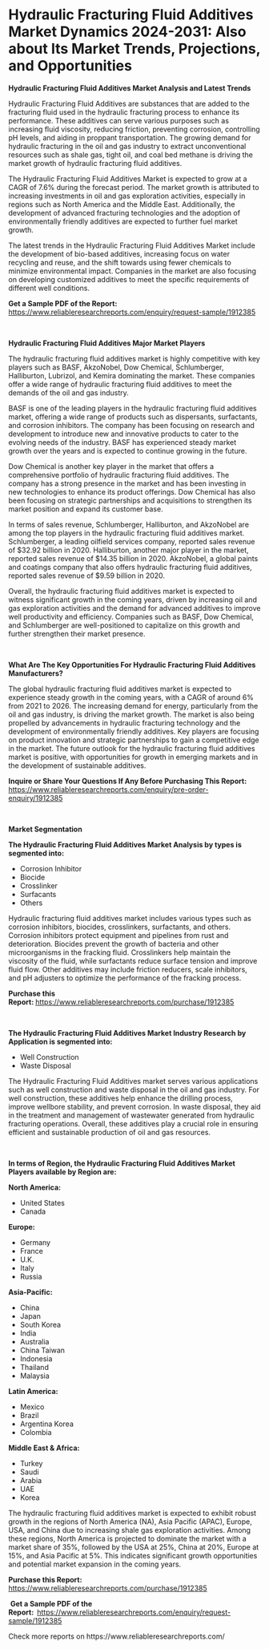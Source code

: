<p><h1>Hydraulic Fracturing Fluid Additives Market Dynamics 2024-2031: Also about Its Market Trends, Projections, and Opportunities</h1></p><p><strong>Hydraulic Fracturing Fluid Additives Market Analysis and Latest Trends</strong></p>
<p><p>Hydraulic Fracturing Fluid Additives are substances that are added to the fracturing fluid used in the hydraulic fracturing process to enhance its performance. These additives can serve various purposes such as increasing fluid viscosity, reducing friction, preventing corrosion, controlling pH levels, and aiding in proppant transportation. The growing demand for hydraulic fracturing in the oil and gas industry to extract unconventional resources such as shale gas, tight oil, and coal bed methane is driving the market growth of hydraulic fracturing fluid additives.</p><p>The Hydraulic Fracturing Fluid Additives Market is expected to grow at a CAGR of 7.6% during the forecast period. The market growth is attributed to increasing investments in oil and gas exploration activities, especially in regions such as North America and the Middle East. Additionally, the development of advanced fracturing technologies and the adoption of environmentally friendly additives are expected to further fuel market growth.</p><p>The latest trends in the Hydraulic Fracturing Fluid Additives Market include the development of bio-based additives, increasing focus on water recycling and reuse, and the shift towards using fewer chemicals to minimize environmental impact. Companies in the market are also focusing on developing customized additives to meet the specific requirements of different well conditions.</p></p>
<p><strong>Get a Sample PDF of the Report:&nbsp;</strong> <a href="https://www.reliableresearchreports.com/enquiry/request-sample/1912385">https://www.reliableresearchreports.com/enquiry/request-sample/1912385</a></p>
<p>&nbsp;</p>
<p><strong>Hydraulic Fracturing Fluid Additives Major Market Players</strong></p>
<p><p>The hydraulic fracturing fluid additives market is highly competitive with key players such as BASF, AkzoNobel, Dow Chemical, Schlumberger, Halliburton, Lubrizol, and Kemira dominating the market. These companies offer a wide range of hydraulic fracturing fluid additives to meet the demands of the oil and gas industry.</p><p>BASF is one of the leading players in the hydraulic fracturing fluid additives market, offering a wide range of products such as dispersants, surfactants, and corrosion inhibitors. The company has been focusing on research and development to introduce new and innovative products to cater to the evolving needs of the industry. BASF has experienced steady market growth over the years and is expected to continue growing in the future.</p><p>Dow Chemical is another key player in the market that offers a comprehensive portfolio of hydraulic fracturing fluid additives. The company has a strong presence in the market and has been investing in new technologies to enhance its product offerings. Dow Chemical has also been focusing on strategic partnerships and acquisitions to strengthen its market position and expand its customer base.</p><p>In terms of sales revenue, Schlumberger, Halliburton, and AkzoNobel are among the top players in the hydraulic fracturing fluid additives market. Schlumberger, a leading oilfield services company, reported sales revenue of $32.92 billion in 2020. Halliburton, another major player in the market, reported sales revenue of $14.35 billion in 2020. AkzoNobel, a global paints and coatings company that also offers hydraulic fracturing fluid additives, reported sales revenue of $9.59 billion in 2020.</p><p>Overall, the hydraulic fracturing fluid additives market is expected to witness significant growth in the coming years, driven by increasing oil and gas exploration activities and the demand for advanced additives to improve well productivity and efficiency. Companies such as BASF, Dow Chemical, and Schlumberger are well-positioned to capitalize on this growth and further strengthen their market presence.</p></p>
<p>&nbsp;</p>
<p><strong>What Are The Key Opportunities For Hydraulic Fracturing Fluid Additives Manufacturers?</strong></p>
<p><p>The global hydraulic fracturing fluid additives market is expected to experience steady growth in the coming years, with a CAGR of around 6% from 2021 to 2026. The increasing demand for energy, particularly from the oil and gas industry, is driving the market growth. The market is also being propelled by advancements in hydraulic fracturing technology and the development of environmentally friendly additives. Key players are focusing on product innovation and strategic partnerships to gain a competitive edge in the market. The future outlook for the hydraulic fracturing fluid additives market is positive, with opportunities for growth in emerging markets and in the development of sustainable additives.</p></p>
<p><strong>Inquire or Share Your Questions If Any Before Purchasing This Report:</strong> <a href="https://www.reliableresearchreports.com/enquiry/pre-order-enquiry/1912385">https://www.reliableresearchreports.com/enquiry/pre-order-enquiry/1912385</a></p>
<p>&nbsp;</p>
<p><strong>Market Segmentation</strong></p>
<p><strong>The Hydraulic Fracturing Fluid Additives Market Analysis by types is segmented into:</strong></p>
<p><ul><li>Corrosion Inhibitor</li><li>Biocide</li><li>Crosslinker</li><li>Surfacants</li><li>Others</li></ul></p>
<p><p>Hydraulic fracturing fluid additives market includes various types such as corrosion inhibitors, biocides, crosslinkers, surfactants, and others. Corrosion inhibitors protect equipment and pipelines from rust and deterioration. Biocides prevent the growth of bacteria and other microorganisms in the fracking fluid. Crosslinkers help maintain the viscosity of the fluid, while surfactants reduce surface tension and improve fluid flow. Other additives may include friction reducers, scale inhibitors, and pH adjusters to optimize the performance of the fracking process.</p></p>
<p><strong>Purchase this Report:&nbsp;</strong><a href="https://www.reliableresearchreports.com/purchase/1912385">https://www.reliableresearchreports.com/purchase/1912385</a></p>
<p>&nbsp;</p>
<p><strong>The Hydraulic Fracturing Fluid Additives Market Industry Research by Application is segmented into:</strong></p>
<p><ul><li>Well Construction</li><li>Waste Disposal</li></ul></p>
<p><p>The Hydraulic Fracturing Fluid Additives market serves various applications such as well construction and waste disposal in the oil and gas industry. For well construction, these additives help enhance the drilling process, improve wellbore stability, and prevent corrosion. In waste disposal, they aid in the treatment and management of wastewater generated from hydraulic fracturing operations. Overall, these additives play a crucial role in ensuring efficient and sustainable production of oil and gas resources.</p></p>
<p>&nbsp;</p>
<p><strong>In terms of Region, the Hydraulic Fracturing Fluid Additives Market Players available by Region are:</strong></p>
<p>
    <p> <strong> North America: </strong>
        <ul>
            <li>United States</li>
            <li>Canada</li>
        </ul>
        </p> 
    <p> <strong> Europe: </strong>
        <ul>
            <li>Germany</li>
            <li>France</li>
            <li>U.K.</li>
            <li>Italy</li>
            <li>Russia</li>
        </ul>
        </p> 
    <p> <strong> Asia-Pacific: </strong>
        <ul>
            <li>China</li>
            <li>Japan</li>
            <li>South Korea</li>
            <li>India</li>
            <li>Australia</li>
            <li>China Taiwan</li>
            <li>Indonesia</li>
            <li>Thailand</li>
            <li>Malaysia</li>
        </ul>
        </p> 
    <p> <strong> Latin America: </strong>
        <ul>
            <li>Mexico</li>
            <li>Brazil</li>
            <li>Argentina Korea</li>
            <li>Colombia</li>
        </ul>
        </p> 
    <p> <strong> Middle East & Africa: </strong>
        <ul>
            <li>Turkey</li>
            <li>Saudi</li>
            <li>Arabia</li>
            <li>UAE</li>
            <li>Korea</li>
        </ul>
    </p>
    </p>
<p><p>The hydraulic fracturing fluid additives market is expected to exhibit robust growth in the regions of North America (NA), Asia Pacific (APAC), Europe, USA, and China due to increasing shale gas exploration activities. Among these regions, North America is projected to dominate the market with a market share of 35%, followed by the USA at 25%, China at 20%, Europe at 15%, and Asia Pacific at 5%. This indicates significant growth opportunities and potential market expansion in the coming years.</p></p>
<p><strong>Purchase this Report: </strong><a href="https://www.reliableresearchreports.com/purchase/1912385">https://www.reliableresearchreports.com/purchase/1912385</a></p>
<p>&nbsp;<strong>Get a Sample PDF of the Report:&nbsp;&nbsp;</strong><a href="https://www.reliableresearchreports.com/enquiry/request-sample/1912385">https://www.reliableresearchreports.com/enquiry/request-sample/1912385</a></p>
<p><strong></strong></p>
<p>Check more reports on https://www.reliableresearchreports.com/</p>